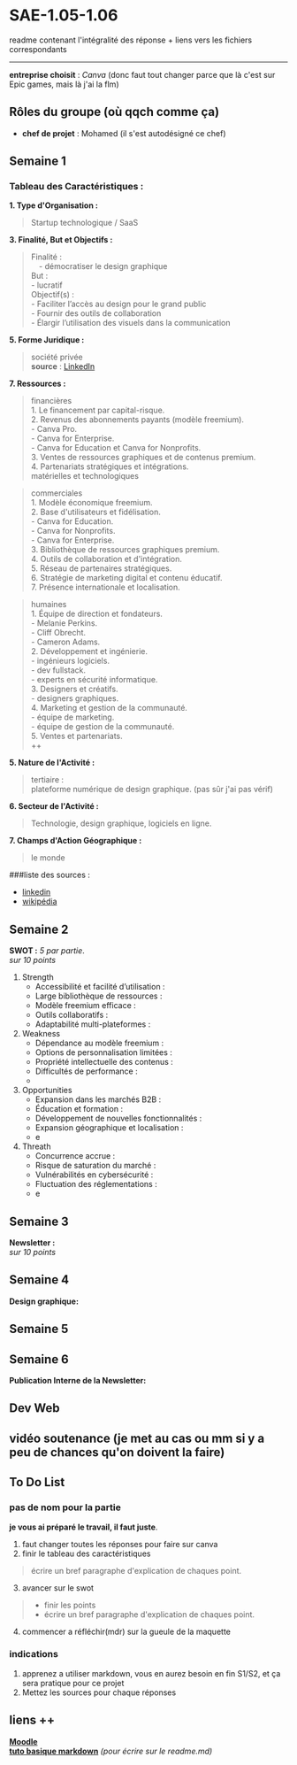 # SAE-1.05-1.06
readme contenant l'intégralité des réponse + liens vers les fichiers correspondants

---

**entreprise choisit** : _Canva_ (donc faut tout changer parce que là c'est sur Epic games, mais là j'ai la flm)
## Rôles du groupe (où qqch comme ça)
- **chef de projet** : Mohamed (il s'est autodésigné ce chef)

## Semaine 1
### Tableau des Caractéristiques :
**1. Type d'Organisation :**  
   > Startup technologique / SaaS  
     
**3. Finalité, But et Objectifs :**  
   > Finalité :  
      &emsp;- démocratiser le design graphique  
   > But :  
      - lucratif  
   > Objectif(s) :  
      - Faciliter l’accès au design pour le grand public  
      - Fournir des outils de collaboration  
      - Élargir l’utilisation des visuels dans la communication  

**5. Forme Juridique :**  
   > société privée  
     **source** : [LinkedIn](https://www.linkedin.com/company/canva?originalSubdomain=au)  

**7. Ressources :**  
   > financières   
     1. Le financement par capital-risque.  
     2. Revenus des abonnements payants (modèle freemium).  
        - Canva Pro.  
        - Canva for Enterprise.  
        - Canva for Education et Canva for Nonprofits.  
     3. Ventes de ressources graphiques et de contenus premium.  
     4. Partenariats stratégiques et intégrations.  
   > matérielles et technologiques 
     
   > commerciales  
     1. Modèle économique freemium.   
     2. Base d'utilisateurs et fidélisation.  
        - Canva for Education.  
        - Canva for Nonprofits.  
        - Canva for Enterprise.  
     3. Bibliothèque de ressources graphiques premium.  
     4. Outils de collaboration et d'intégration.  
     5. Réseau de partenaires stratégiques.  
     6. Stratégie de marketing digital et contenu éducatif.  
     7. Présence internationale et localisation.  
     
   > humaines  
     1. Équipe de direction et fondateurs.  
        - Melanie Perkins.  
        - Cliff Obrecht.  
        - Cameron Adams.  
     2. Développement et ingénierie.  
        - ingénieurs logiciels.  
        - dev fullstack.  
        - experts en sécurité informatique.  
     3. Designers et créatifs.  
        - designers graphiques.  
     4. Marketing et gestion de la communauté.  
        - équipe de marketing.  
        - équipe de gestion de la communauté.  
     5. Ventes et partenariats.  
     ++  
     
**5. Nature de l'Activité :**  
   > tertiaire :  
plateforme numérique de design graphique. (pas sûr j'ai pas vérif)  

**6. Secteur de l'Activité :**  
   > Technologie, design graphique, logiciels en ligne. 
 
**7. Champs d'Action Géographique :**  
   > le monde  

###liste des sources :  
- [linkedin](https://fr.linkedin.com/company/epic-games)
- [wikipédia](https://fr.m.wikipedia.org/wiki/Epic_Games)

## Semaine 2
**SWOT :**
*_5 par partie_*.  
*_sur 10 points_*
1. Strength
   - Accessibilité et facilité d’utilisation :
   - Large bibliothèque de ressources :
   - Modèle freemium efficace :
   - Outils collaboratifs :
   - Adaptabilité multi-plateformes :
3. Weakness
   - Dépendance au modèle freemium :
   - Options de personnalisation limitées :
   - Propriété intellectuelle des contenus :
   - Difficultés de performance :
   - 
5. Opportunities
   - Expansion dans les marchés B2B :
   - Éducation et formation :
   - Développement de nouvelles fonctionnalités :
   - Expansion géographique et localisation :
   - e
7. Threath
   - Concurrence accrue :
   - Risque de saturation du marché :
   - Vulnérabilités en cybersécurité :
   - Fluctuation des réglementations :
   - e

## Semaine 3
**Newsletter :**  
*_sur 10 points_*

## Semaine 4
**Design graphique:**  

## Semaine 5

## Semaine 6
**Publication Interne de la Newsletter:**

## Dev Web

## vidéo soutenance (je met au cas ou mm si y a peu de chances qu'on doivent la faire)

## To Do List
### pas de nom pour la partie
**je vous ai préparé le travail, il faut juste**.  
1. faut changer toutes les réponses pour faire sur canva
2. finir le tableau des caractéristiques 
  > écrire un bref paragraphe d'explication de chaques point.
3. avancer sur le swot
  > - finir les points 
  > - écrire un bref paragraphe d'explication de chaques point.
4. commencer a réfléchir(mdr) sur la gueule de la maquette 

### indications
1. apprenez a utiliser markdown, vous en aurez besoin en fin S1/S2, et ça sera pratique pour ce projet 
2. Mettez les sources pour chaque réponses

## liens ++
    
[**Moodle**](https://moodle.univ-lille.fr/course/view.php?id=30388&sectionid=262716)  
[**tuto basique markdown**](https://www.markdownguide.org/) _(pour écrire sur le readme.md)_  
